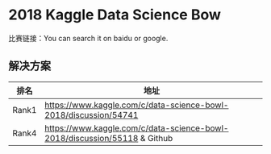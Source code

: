 
# 2018 Kaggle Data Science Bow

比赛链接：You can search it on baidu or google.

## 解决方案
|排名|地址|
|----|----|
|Rank1|https://www.kaggle.com/c/data-science-bowl-2018/discussion/54741|
|Rank4|https://www.kaggle.com/c/data-science-bowl-2018/discussion/55118 & Github|
